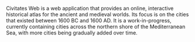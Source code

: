 Civitates Web is a web application that provides an online, interactive historical atlas for the ancient and medieval worlds.
Its focus is on the cities that existed between 1600 BC and 1600 AD.
It is a work-in-progress, currently containing cities across the northern shore of the Mediterranean Sea, with more cities being gradually added over time.